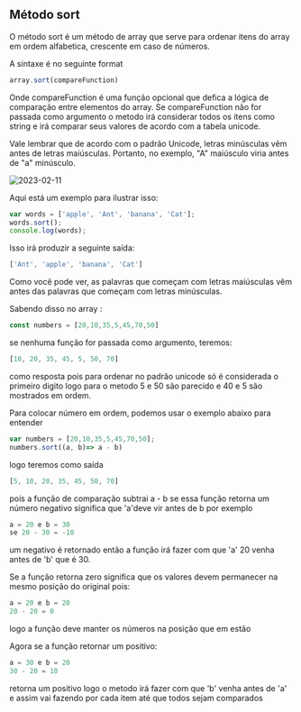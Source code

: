 ## Método sort

O método sort é um método de array que serve para ordenar itens do array em ordem alfabetica, crescente em caso de números.

A sintaxe é no seguinte format 

```js
array.sort(compareFunction)
```
Onde compareFunction é uma função opcional que defica a lógica de comparação entre elementos do array.
Se compareFunction não for passada como argumento o metodo irá considerar todos os itens como string e irá comparar seus valores de acordo com a tabela unicode.

Vale lembrar que de acordo com o padrão Unicode, letras minúsculas vêm antes de letras maiúsculas. Portanto, no exemplo, "A" maiúsculo viria antes de "a" minúsculo.

![2023-02-11](https://user-images.githubusercontent.com/78696750/218274430-cfd6ab46-cf05-4961-bc3b-888c683d0bd1.png)


Aqui está um exemplo para ilustrar isso:

```js
var words = ['apple', 'Ant', 'banana', 'Cat'];
words.sort();
console.log(words);
```

Isso irá produzir a seguinte saída:

```js
['Ant', 'apple', 'banana', 'Cat']
```

Como você pode ver, as palavras que começam com letras maiúsculas vêm antes das palavras que começam com letras minúsculas.

Sabendo disso no array :
```js
const numbers = [20,10,35,5,45,70,50]
```
se nenhuma função for passada como argumento, teremos: 
```js
[10, 20, 35, 45, 5, 50, 70]
```
como resposta pois para ordenar no padrão unicode só é considerada o primeiro digito logo para o metodo 5 e 50 são parecido e 40 e 5 são mostrados em ordem.

Para colocar número em ordem, podemos usar o exemplo abaixo para entender 
```js
var numbers = [20,10,35,5,45,70,50];
numbers.sort((a, b)=> a - b)
```
logo teremos como saída 
```js
[5, 10, 20, 35, 45, 50, 70]
```
poís a função de comparação subtrai a - b se essa função retorna um número negativo significa que 'a'deve vir antes de b por exemplo
```js
a = 20 e b = 30 
se 20 - 30 = -10 
```
um negativo é retornado então a função irá fazer com que 'a' 20 venha antes de 'b' que é 30.

Se a função retorna zero significa que os valores devem permanecer na mesmo posição do original pois:
```js
a = 20 e b = 20 
20 - 20 = 0 
```
logo a função deve manter os números na posição que em estão

Agora se a função retornar um positivo:
```js
a = 30 e b = 20 
30 - 20 = 10
```
retorna um positivo
logo o metodo irá fazer com que 'b' venha antes de 'a' e assim vai fazendo por cada item até que todos sejam comparados